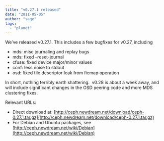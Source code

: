 ```yaml
---
title: "v0.27.1 released"
date: "2011-05-05"
author: "sage"
tags: 
  - "planet"
---
```


We’ve released v0.27.1. This includes a few bugfixes for v0.27, including

- mds: misc journaling and replay bugs
- mds: fixed –reset-journal
- cfuse: fixed device major/minor values
- conf: less noise to stdout
- osd: fixed file descriptor leak from fiemap operation

In short, nothing terribly earth shattering.  v0.28 is about a week away, and will include significant changes in the OSD peering code and more MDS clustering fixes.

Relevant URLs:

- Direct download at: [http://ceph.newdream.net/download/ceph-0.27.1.tar.gz](http://ceph.newdream.net/download/ceph-0.27.1.tar.gz)
- For Debian and Ubuntu packages, see [http://ceph.newdream.net/wiki/Debian](http://ceph.newdream.net/wiki/Debian)

